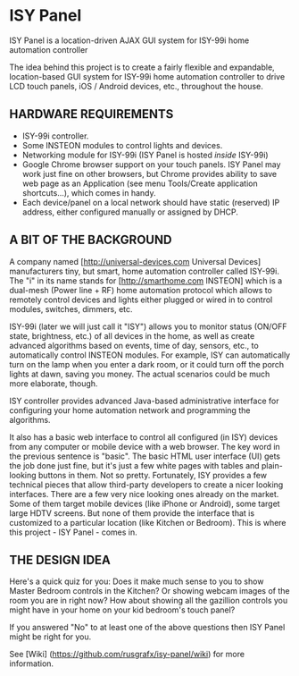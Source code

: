 # ISY Panel 

ISY Panel is a location-driven AJAX GUI system for ISY-99i home automation controller

The idea behind this project is to create a fairly flexible and expandable, location-based GUI system for ISY-99i home automation controller to drive LCD touch panels, iOS / Android devices, etc., throughout the house.


## HARDWARE REQUIREMENTS

  * ISY-99i controller.
  * Some INSTEON modules to control lights and devices. 
  * Networking module for ISY-99i (ISY Panel is hosted *inside* ISY-99i)
  * Google Chrome browser support on your touch panels. ISY Panel may work just fine on other browsers, but Chrome provides ability to save web page as an Application (see menu Tools/Create application shortcuts...), which comes in handy.
  * Each device/panel on a local network should have static (reserved) IP address, either configured manually or assigned by DHCP.


## A BIT OF THE BACKGROUND

A company named [http://universal-devices.com Universal Devices] manufacturers tiny, but smart, home automation controller called ISY-99i. The "i" in its name stands for [http://smarthome.com INSTEON] which is a dual-mesh (Power line + RF) home automation protocol which allows to remotely control devices and lights either plugged or wired in to control modules, switches, dimmers, etc. 

ISY-99i (later we will just call it "ISY") allows you to monitor status (ON/OFF state, brightness, etc.) of all devices in the home, as well as create advanced algorithms based on events, time of day, sensors, etc., to automatically control INSTEON modules. For example, ISY can automatically turn on the lamp when you enter a dark room, or it could turn off the porch lights at dawn, saving you money. The actual scenarios could be much more elaborate, though.

ISY controller provides advanced Java-based administrative interface for configuring your home automation network and programming the algorithms. 

It also has a basic web interface to control all configured (in ISY) devices from any computer or mobile device with a web browser. The key word in the previous sentence is "basic". The basic HTML user interface (UI) gets the job done just fine, but it's just a few white pages with tables and plain-looking buttons in them. Not so pretty. Fortunately, ISY provides a few technical pieces that allow third-party developers to create a nicer looking interfaces. There are a few very nice looking ones already on the market. Some of them target mobile devices (like iPhone or Android), some target large HDTV screens. But none of them provide the interface that is customized to a particular location (like Kitchen or Bedroom). This is where this project - ISY Panel - comes in.


## THE DESIGN IDEA

Here's a quick quiz for you: Does it make much sense to you to show Master Bedroom controls in the Kitchen? Or showing webcam images of the room you are in right now? How about showing all the gazillion controls you might have in your home on your kid bedroom's touch panel?

If you answered "No" to at least one of the above questions then ISY Panel might be right for you.


See [Wiki] (https://github.com/rusgrafx/isy-panel/wiki) for more information.
